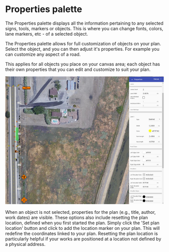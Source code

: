 # Properties palette 

The Properties palette displays all the information pertaining to any selected signs, tools, markers or objects. This is where you can change fonts, colors, lane markers, etc - of a selected object.

The Properties palette allows for full customization of objects on your plan. Select the object, and you can then adjust it's properties. For example you can customize any aspect of a road.

This applies for all objects you place on your canvas area; each object has their own properties that you can edit and customize to suit your plan.

![Properties Palette](./Assets/Properties_palette.png)

When an object is not selected, properties for the plan (e.g., title, author, work dates) are visible. These options also include resetting the plan location, defined when you first started the plan. Simply click the 'Set plan location' button and click to add the location marker on your plan. This will redefine the coordinates linked to your plan. Resetting the plan location is particularly helpful if your works are positioned at a location not defined by a physical address.
